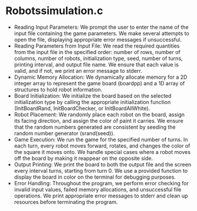 # Robotssimulation.c

- Reading Input Parameters: We prompt the user to enter the name of the input file containing the game parameters. We make several attempts to open the file, displaying appropriate error messages if unsuccessful.
- Reading Parameters from Input File: We read the required quantities from the input file in the specified order: number of rows, number of columns, number of robots, initialization type, seed, number of turns, printing interval, and output file name. We ensure that each value is valid, and if not, we print an error message to stderr.
- Dynamic Memory Allocation: We dynamically allocate memory for a 2D integer array to represent the game board (boardpp) and a 1D array of structures to hold robot information.
- Board Initialization: We initialize the board based on the selected initialization type by calling the appropriate initialization function (InitBoardRand, InitBoardChecker, or InitBoardAllWhite).
- Robot Placement: We randomly place each robot on the board, assign its facing direction, and assign the color of paint it carries. We ensure that the random numbers generated are consistent by seeding the random number generator (srand(seed)).
- Game Execution: We run the game for the specified number of turns. In each turn, every robot moves forward, rotates, and changes the color of the square it moves onto. We handle special cases where a robot moves off the board by making it reappear on the opposite side.
- Output Printing: We print the board to both the output file and the screen every interval turns, starting from turn 0. We use a provided function to display the board in color on the terminal for debugging purposes.
- Error Handling: Throughout the program, we perform error checking for invalid input values, failed memory allocations, and unsuccessful file operations. We print appropriate error messages to stderr and clean up resources before terminating the program.
